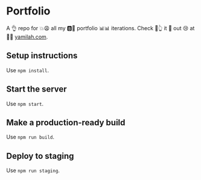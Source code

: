 # Portfolio
A 👌 repo for 💥😩 all my 🅱👨 portfolio 📊📊 iterations. Check 👀👆 it 💯 out 😢 at 👀👅 [yamilah.com](http://yamilah.com).

## Setup instructions
Use `npm install`.

## Start the server
Use `npm start`.

## Make a production-ready build
Use `npm run build`.

## Deploy to staging
Use `npm run staging`.
